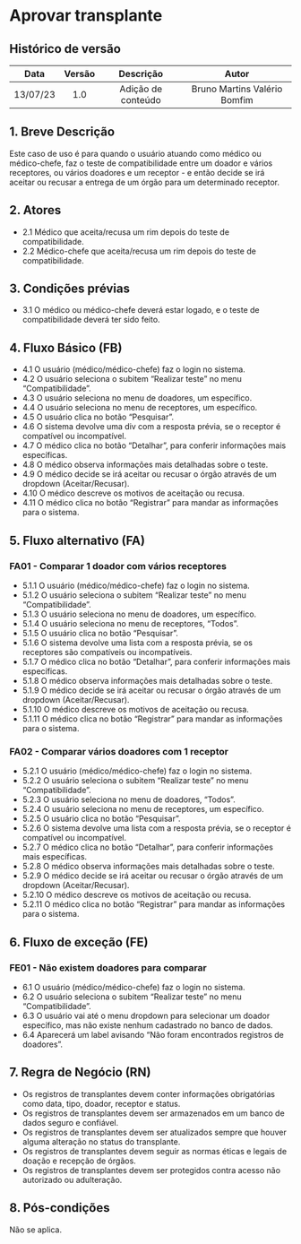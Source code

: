 # Aprovar transplante

## Histórico de versão

| Data | Versão | Descrição | Autor |
|:----:|:------:|:---------:|:-----:|
| 13/07/23 | 1.0 | Adição de conteúdo | Bruno Martins Valério Bomfim |

## 1. Breve Descrição

Este caso de uso é para quando o usuário atuando como médico ou médico-chefe, faz o teste de compatibilidade entre um doador e vários receptores, ou vários doadores e um receptor - e então decide se irá aceitar ou recusar a entrega de um órgão para um determinado receptor.

## 2. Atores

- 2.1 Médico que aceita/recusa um rim depois do teste de compatibilidade.
- 2.2 Médico-chefe que aceita/recusa um rim depois do teste de compatibilidade.

## 3. Condições prévias

- 3.1 O médico ou médico-chefe deverá estar logado, e o teste de compatibilidade deverá ter sido feito.

## 4. Fluxo Básico (FB)

- 4.1 O usuário (médico/médico-chefe) faz o login no sistema.
- 4.2 O usuário seleciona o subitem “Realizar teste” no menu “Compatibilidade”.
- 4.3 O usuário seleciona no menu de doadores, um específico.
- 4.4 O usuário seleciona no menu de receptores, um específico.
- 4.5 O usuário clica no botão “Pesquisar”.
- 4.6 O sistema devolve uma div com a resposta prévia, se o receptor é compatível ou incompatível.
- 4.7 O médico clica no botão “Detalhar”, para conferir informações mais específicas.
- 4.8 O médico observa informações mais detalhadas sobre o teste.
- 4.9 O médico decide se irá aceitar ou recusar o órgão através de um dropdown (Aceitar/Recusar).
- 4.10 O médico descreve os motivos de aceitação ou recusa.
- 4.11 O médico clica no botão “Registrar” para mandar as informações para o sistema.

## 5. Fluxo alternativo (FA)

### FA01 - Comparar 1 doador com vários receptores

- 5.1.1 O usuário (médico/médico-chefe) faz o login no sistema.
- 5.1.2 O usuário seleciona o subitem “Realizar teste” no menu “Compatibilidade”.
- 5.1.3 O usuário seleciona no menu de doadores, um específico.
- 5.1.4 O usuário seleciona no menu de receptores, “Todos”.
- 5.1.5 O usuário clica no botão “Pesquisar”.
- 5.1.6 O sistema devolve uma lista com a resposta prévia, se os receptores são compatíveis ou incompatíveis.
- 5.1.7 O médico clica no botão “Detalhar”, para conferir informações mais específicas.
- 5.1.8 O médico observa informações mais detalhadas sobre o teste.
- 5.1.9 O médico decide se irá aceitar ou recusar o órgão através de um dropdown (Aceitar/Recusar).
- 5.1.10 O médico descreve os motivos de aceitação ou recusa.
- 5.1.11 O médico clica no botão “Registrar” para mandar as informações para o sistema.

### FA02 - Comparar vários doadores com 1 receptor

- 5.2.1 O usuário (médico/médico-chefe) faz o login no sistema.
- 5.2.2 O usuário seleciona o subitem “Realizar teste” no menu “Compatibilidade”.
- 5.2.3 O usuário seleciona no menu de doadores, “Todos”.
- 5.2.4 O usuário seleciona no menu de receptores, um específico.
- 5.2.5 O usuário clica no botão “Pesquisar”.
- 5.2.6 O sistema devolve uma lista com a resposta prévia, se o receptor é compatível ou incompatível.
- 5.2.7 O médico clica no botão “Detalhar”, para conferir informações mais específicas.
- 5.2.8 O médico observa informações mais detalhadas sobre o teste.
- 5.2.9 O médico decide se irá aceitar ou recusar o órgão através de um dropdown (Aceitar/Recusar).
- 5.2.10 O médico descreve os motivos de aceitação ou recusa.
- 5.2.11 O médico clica no botão “Registrar” para mandar as informações para o sistema.

## 6. Fluxo de exceção (FE)

### FE01 - Não existem doadores para comparar

- 6.1 O usuário (médico/médico-chefe) faz o login no sistema.
- 6.2 O usuário seleciona o subitem “Realizar teste” no menu “Compatibilidade”.
- 6.3 O usuário vai até o menu dropdown para selecionar um doador específico, mas não existe nenhum cadastrado no banco de dados.
- 6.4 Aparecerá um label avisando “Não foram encontrados registros de doadores”.

## 7. Regra de Negócio (RN)

- Os registros de transplantes devem conter informações obrigatórias como data, tipo, doador, receptor e status.
- Os registros de transplantes devem ser armazenados em um banco de dados seguro e confiável.
- Os registros de transplantes devem ser atualizados sempre que houver alguma alteração no status do transplante.
- Os registros de transplantes devem seguir as normas éticas e legais de doação e recepção de órgãos.
- Os registros de transplantes devem ser protegidos contra acesso não autorizado ou adulteração.

## 8. Pós-condições

Não se aplica.
